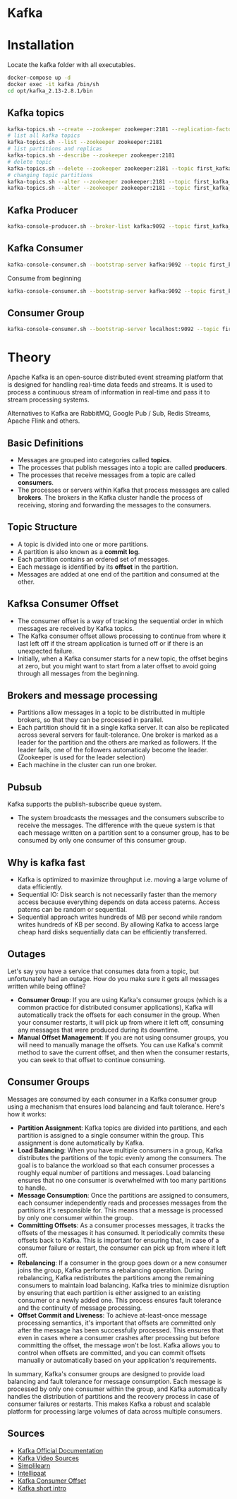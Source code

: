 # Kafka

# Installation

Locate the kafka folder with all executables.
```bash
docker-compose up -d
docker exec -it kafka /bin/sh
cd opt/kafka_2.13-2.8.1/bin
```

## Kafka topics

```bash
kafka-topics.sh --create --zookeeper zookeeper:2181 --replication-factor 1 --partitions 1 --topic first_kafka_topic
# list all kafka topics
kafka-topics.sh --list --zookeeper zookeeper:2181
# list partitions and replicas
kafka-topics.sh --describe --zookeeper zookeeper:2181
# delete topic
kafka-topics.sh --delete --zookeeper zookeeper:2181 --topic first_kafka_topic
# changing topic partitions
kafka-topics.sh --alter --zookeeper zookeeper:2181 --topic first_kafka_topic --partitions 2
kafka-topics.sh --alter --zookeeper zookeeper:2181 --topic first_kafka_topic --replication-factor 2
```

## Kafka Producer

```bash
kafka-console-producer.sh --broker-list kafka:9092 --topic first_kafka_topic
```

## Kafka Consumer

```bash
kafka-console-consumer.sh --bootstrap-server kafka:9092 --topic first_kafka_topic
```

Consume from beginning

```bash
kafka-console-consumer.sh --bootstrap-server kafka:9092 --topic first_kafka_topic --from-beginning
```

## Consumer Group

```bash
kafka-console-consumer.sh --bootstrap-server localhost:9092 --topic first_kafka_topic --group my-first-application 
```

<!-- 
## Setting up kowl alongside

```
docker run -p 8080:8080 -e KAFKA_BROKERS=host.docker.internal:9092 quay.io/cloudhut/kowl:master
```
-->


# Theory

Apache Kafka is an open-source distributed event streaming platform that is designed for handling real-time data feeds and streams. It is used to process a continuous stream of information in real-time and pass it to stream processing systems.

Alternatives to Kafka are RabbitMQ, Google Pub / Sub, Redis Streams, Apache Flink and others.

## Basic Definitions

- Messages are grouped into categories called **topics**.
- The processes that publish messages into a topic are called **producers**.
- The processes that receive messages from a topic are called **consumers**.
- The processes or servers within Kafka that process messages are called **brokers**. The brokers in the Kafka cluster handle the process of receiving, storing and forwarding the messages to the consumers.

## Topic Structure

- A topic is divided into one or more partitions.
- A partition is also known as a **commit log**.
- Each partition contains an ordered set of messages.
- Each message is identified by its **offset** in the partition.
- Messages are added at one end of the partition and consumed at the other.

## Kafksa Consumer Offset

- The consumer offset is a way of tracking the sequential order in which messages are received by Kafka topics.
- The Kafka consumer offset allows processing to continue from where it last left off if the stream application is turned off or if there is an unexpected failure.
- Initially, when a Kafka consumer starts for a new topic, the offset begins at zero, but you might want to start from a later offset to avoid going through all messages from the beginning.

## Brokers and message processing

- Partitions allow messages in a topic to be distributted in multiple brokers, so that they can be processed in parallel.
- Each partition should fit in a single kafka server. It can also be replicated across several servers for fault-tolerance. One broker is marked as a leader for the partition and the others are marked as followers. If the leader fails, one of the followers automaticaly become the leader. (Zookeeper is used for the leader selection)
- Each machine in the cluster can run one broker.

## Pubsub

Kafka supports the publish-subscribe queue system.

- The system broadcasts the messages and the consumers subscribe to receive the messages. The difference with the queue system is that each message written on a partition sent to a consumer group, has to be consumed by only one consumer of this consumer group. 

## Why is kafka fast

- Kafka is optimized to maximize throughput i.e. moving a large volume of data efficiently.
- Sequential IO: Disk search is not necessarily faster than the memory access because everything depends on data access paterns. Access paterns can be random or sequential. 
- Sequential approach writes hundreds of MB per second while random writes hundreds of KB per second. By allowing Kafka to access large cheap hard disks sequentially data can be efficiently transferred.

## Outages

Let's say you have a service that consumes data from a topic, but unfortunately had an outage. How do you make sure it gets all messages written while being offline?

- **Consumer Group**: If you are using Kafka's consumer groups (which is a common practice for distributed consumer applications), Kafka will automatically track the offsets for each consumer in the group. When your consumer restarts, it will pick up from where it left off, consuming any messages that were produced during its downtime.
- **Manual Offset Management**: If you are not using consumer groups, you will need to manually manage the offsets. You can use Kafka's commit method to save the current offset, and then when the consumer restarts, you can seek to that offset to continue consuming.

## Consumer Groups

Messages are consumed by each consumer in a Kafka consumer group using a mechanism that ensures load balancing and fault tolerance. Here's how it works:

- **Partition Assignment**: Kafka topics are divided into partitions, and each partition is assigned to a single consumer within the group. This assignment is done automatically by Kafka.
- **Load Balancing**: When you have multiple consumers in a group, Kafka distributes the partitions of the topic evenly among the consumers. The goal is to balance the workload so that each consumer processes a roughly equal number of partitions and messages. Load balancing ensures that no one consumer is overwhelmed with too many partitions to handle.
- **Message Consumption**: Once the partitions are assigned to consumers, each consumer independently reads and processes messages from the partitions it's responsible for. This means that a message is processed by only one consumer within the group.
- **Committing Offsets**: As a consumer processes messages, it tracks the offsets of the messages it has consumed. It periodically commits these offsets back to Kafka. This is important for ensuring that, in case of a consumer failure or restart, the consumer can pick up from where it left off.
- **Rebalancing**: If a consumer in the group goes down or a new consumer joins the group, Kafka performs a rebalancing operation. During rebalancing, Kafka redistributes the partitions among the remaining consumers to maintain load balancing. Kafka tries to minimize disruption by ensuring that each partition is either assigned to an existing consumer or a newly added one. This process ensures fault tolerance and the continuity of message processing.
- **Offset Commit and Liveness**: To achieve at-least-once message processing semantics, it's important that offsets are committed only after the message has been successfully processed. This ensures that even in cases where a consumer crashes after processing but before committing the offset, the message won't be lost. Kafka allows you to control when offsets are committed, and you can commit offsets manually or automatically based on your application's requirements.

In summary, Kafka's consumer groups are designed to provide load balancing and fault tolerance for message consumption. Each message is processed by only one consumer within the group, and Kafka automatically handles the distribution of partitions and the recovery process in case of consumer failures or restarts. This makes Kafka a robust and scalable platform for processing large volumes of data across multiple consumers.

## Sources

- [Kafka Official Documentation](https://kafka.apache.org/documentation/#gettingStarted)
- [Kafka Video Sources](https://kafka.apache.org/videos)
- [Simplilearn](https://www.youtube.com/watch?v=U4y2R3v9tlY)
- [Intellipaat](https://www.youtube.com/watch?v=daRykH67_qs)
- [Kafka Consumer Offset](https://dattell.com/data-architecture-blog/understanding-kafka-consumer-offset/)
- [Kafka short intro](https://www.youtube.com/watch?v=UNUz1-msbOM)
